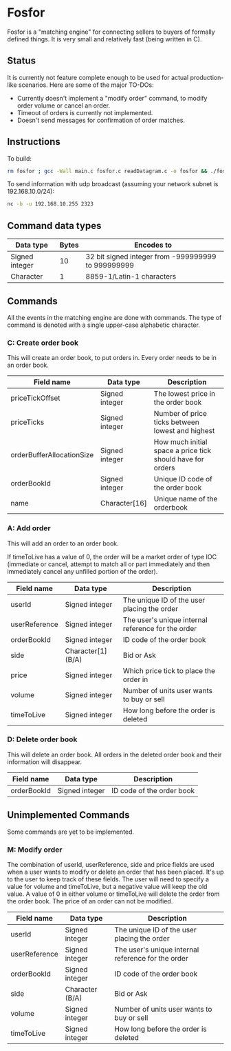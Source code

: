 # Fosfor

Fosfor is a "matching engine" for connecting sellers to buyers of formally defined things. It is very small and relatively fast (being written in C). 

## Status

It is currently not feature complete enough to be used for actual production-like scenarios. Here are some of the major TO-DOs:

* Currently doesn't implement a "modify order" command, to modify order volume or cancel an order.
* Timeout of orders is currently not implemented.
* Doesn't send messages for confirmation of order matches.

## Instructions

To build:

```bash
rm fosfor ; gcc -Wall main.c fosfor.c readDatagram.c -o fosfor && ./fosfor
```

To send information with udp broadcast (assuming your network subnet is 192.168.10.0/24):

```bash
nc -b -u 192.168.10.255 2323
```

## Command data types

| Data type      | Bytes | Encodes to                                         |
|----------------|-------|----------------------------------------------------|
| Signed integer | 10    | 32 bit signed integer from -999999999 to 999999999 |
| Character      | 1     | 8859-1/Latin-1 characters                          |

## Commands

All the events in the matching engine are done with commands. The type of command is denoted with a single upper-case alphabetic character.

### C: Create order book

This will create an order book, to put orders in. Every order needs to be in an order book.

| Field name                | Data type      | Description                                                |
|---------------------------|----------------|------------------------------------------------------------|
| priceTickOffset           | Signed integer | The lowest price in the order book                         |
| priceTicks                | Signed integer | Number of price ticks between lowest and highest           |
| orderBufferAllocationSize | Signed integer | How much initial space a price tick should have for orders |
| orderBookId               | Signed integer | Unique ID code of the order book                           |
| name                      | Character[16]  | Unique name of the orderbook                               |

### A: Add order

This will add an order to an order book.

If timeToLive has a value of 0, the order will be a market order of type IOC (immediate or cancel, attempt to match all or part immediately and then immediately cancel any unfilled portion of the order).

| Field name    | Data type          | Description                                        |
|---------------|--------------------|----------------------------------------------------|
| userId        | Signed integer     | The unique ID of the user placing the order        |
| userReference | Signed integer     | The user's unique internal reference for the order |
| orderBookId   | Signed integer     | ID code of the order book                          |
| side          | Character[1] (B/A) | Bid or Ask                                         |
| price         | Signed integer     | Which price tick to place the order in             |
| volume        | Signed integer     | Number of units user wants to buy or sell          |
| timeToLive    | Signed integer     | How long before the order is deleted               |

### D: Delete order book

This will delete an order book. All orders in the deleted order book and their information will disappear.

| Field name  | Data type      | Description               |
|-------------|----------------|---------------------------|
| orderBookId | Signed integer | ID code of the order book |

## Unimplemented Commands

Some commands are yet to be implemented.

### M: Modify order

The combination of userId, userReference, side and price fields are used when a user wants to modify or delete an order that has been placed. It's up to the user to keep track of these fields. The user will need to specify a value for volume and timeToLive, but a negative value will keep the old value. A value of 0 in either volume or timeToLive will delete the order from the order book. The price of an order can not be modified.

| Field name    | Data type       | Description                                        |
|---------------|-----------------|----------------------------------------------------|
| userId        | Signed integer  | The unique ID of the user placing the order        |
| userReference | Signed integer  | The user's unique internal reference for the order |
| orderBookId   | Signed integer  | ID code of the order book                          |
| side          | Character (B/A) | Bid or Ask                                         |
| volume        | Signed integer  | Number of units user wants to buy or sell          |
| timeToLive    | Signed integer  | How long before the order is deleted               |
